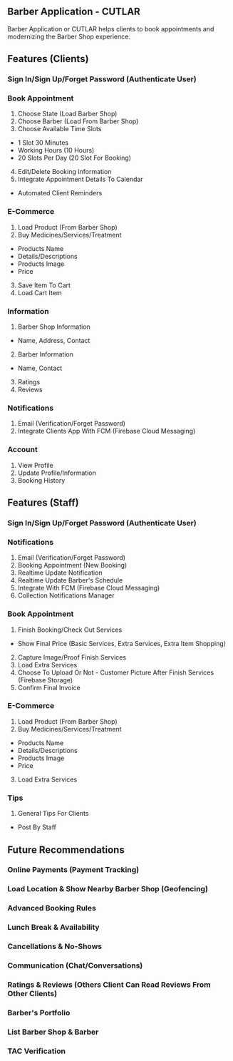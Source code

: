 ## Barber Application - CUTLAR

Barber Application or CUTLAR helps clients to book appointments and modernizing the Barber Shop experience.

## Features (Clients)

### Sign In/Sign Up/Forget Password (Authenticate User)

### Book Appointment
 1) Choose State (Load Barber Shop)
 2) Choose Barber (Load From Barber Shop)
 3) Choose Available Time Slots
 - 1 Slot 30 Minutes
 - Working Hours (10 Hours)
 - 20 Slots Per Day (20 Slot For Booking)

 4) Edit/Delete Booking Information
 5) Integrate Appointment Details To Calendar
 - Automated Client Reminders


### E-Commerce
 1) Load Product (From Barber Shop)
 2) Buy Medicines/Services/Treatment
 - Products Name
 - Details/Descriptions
 - Products Image
 - Price

 3) Save Item To Cart
 4) Load Cart Item

### Information
 1) Barber Shop Information
 - Name, Address, Contact
 2) Barber Information
 - Name, Contact
 3) Ratings
 4) Reviews

### Notifications
 1) Email (Verification/Forget Password)
 5) Integrate Clients App With FCM (Firebase Cloud Messaging)

### Account
 1) View Profile
 2) Update Profile/Information
 3) Booking History

## Features (Staff)

### Sign In/Sign Up/Forget Password (Authenticate User)

### Notifications
 1) Email (Verification/Forget Password)
 2) Booking Appointment (New Booking)
 3) Realtime Update Notification
 4) Realtime Update Barber's Schedule
 5) Integrate With FCM (Firebase Cloud Messaging)
 6) Collection Notifications Manager

### Book Appointment
 1) Finish Booking/Check Out Services
 - Show Final Price (Basic Services, Extra Services, Extra Item Shopping)
 2) Capture Image/Proof Finish Services
 3) Load Extra Services
 4) Choose To Upload Or Not - Customer Picture After Finish Services (Firebase Storage)
 5) Confirm Final Invoice

### E-Commerce
 1) Load Product (From Barber Shop)
 2) Buy Medicines/Services/Treatment
 - Products Name
 - Details/Descriptions
 - Products Image
 - Price
 3) Load Extra Services

### Tips
 1) General Tips For Clients
 - Post By Staff

## Future Recommendations

### Online Payments (Payment Tracking)

### Load Location & Show Nearby Barber Shop (Geofencing)

### Advanced Booking Rules

### Lunch Break & Availability

### Cancellations & No-Shows

### Communication (Chat/Conversations)

### Ratings & Reviews (Others Client Can Read Reviews From Other Clients)

### Barber's Portfolio

### List Barber Shop & Barber

### TAC Verification